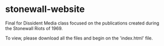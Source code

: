 # stonewall-website
Final for Dissident Media class focused on the publications created during the Stonewall Riots of 1969.

To view, please download all the files and begin on the 'index.html' file. 
